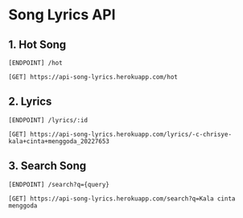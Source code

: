 # Song Lyrics API

## 1. Hot Song
```
[ENDPOINT] /hot
```
```
[GET] https://api-song-lyrics.herokuapp.com/hot
```

## 2. Lyrics
```
[ENDPOINT] /lyrics/:id
```
```
[GET] https://api-song-lyrics.herokuapp.com/lyrics/-c-chrisye-kala+cinta+menggoda_20227653
```

## 3. Search Song
```
[ENDPOINT] /search?q={query}
```
```
[GET] https://api-song-lyrics.herokuapp.com/search?q=Kala cinta menggoda
```
